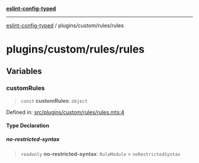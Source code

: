[**eslint-config-typed**](../../../README.md)

***

[eslint-config-typed](../../../README.md) / plugins/custom/rules/rules

# plugins/custom/rules/rules

## Variables

### customRules

> `const` **customRules**: `object`

Defined in: [src/plugins/custom/rules/rules.mts:4](https://github.com/noshiro-pf/eslint-config-typed/blob/main/src/plugins/custom/rules/rules.mts#L4)

#### Type Declaration

##### no-restricted-syntax

> `readonly` **no-restricted-syntax**: `RuleModule` = `noRestrictedSyntax`
